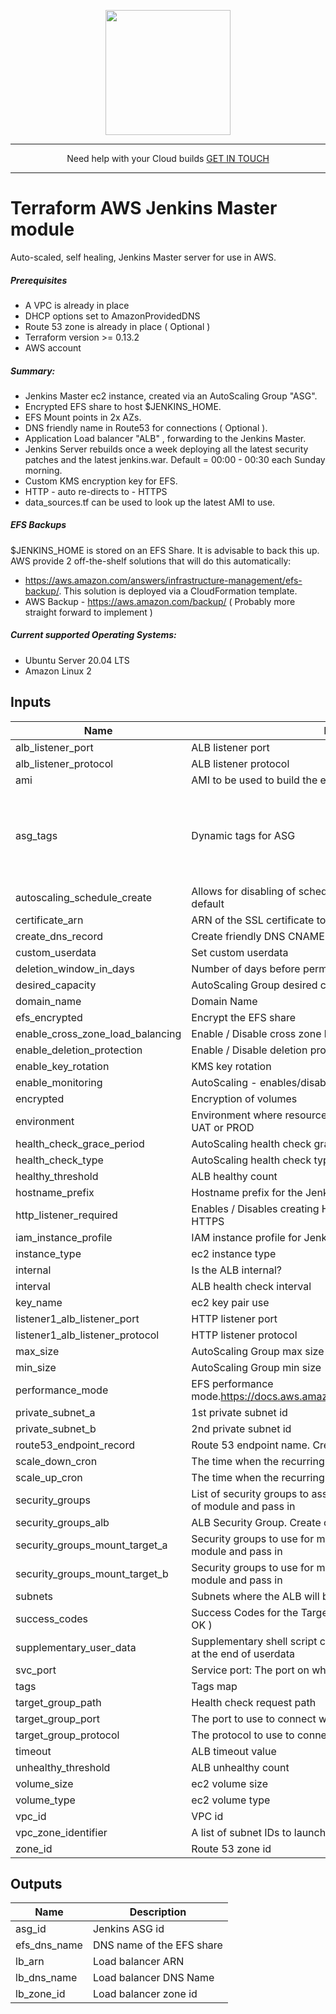 <p align="center">
  <a href="https://www.cloud42.io/" target="_blank" rel="Homepage">
  <img width="200" height="200" src="https://www.cloud42.io/wp-content/uploads/2020/01/transparent_small.png">
  </a>
</p>

---
<p align="center">Need help with your Cloud builds <a href = "mailto: hello@cloud42.io">GET IN TOUCH</a>

---
# Terraform AWS Jenkins Master module

Auto-scaled, self healing, Jenkins Master server for use in AWS.  

##### Prerequisites

 * A VPC is already in place
 * DHCP options set to AmazonProvidedDNS
 * Route 53 zone is already in place ( Optional )
 * Terraform version >= 0.13.2
 * AWS account

##### Summary:

 * Jenkins Master ec2 instance, created via an AutoScaling Group "ASG".
 * Encrypted EFS share to host $JENKINS_HOME.
 * EFS Mount points in 2x AZs.
 * DNS friendly name in Route53 for connections ( Optional ).
 * Application Load balancer "ALB" , forwarding to the Jenkins Master.
 * Jenkins Server rebuilds once a week deploying all the latest security patches and the latest jenkins.war. Default = 00:00 - 00:30 each Sunday morning.
 * Custom KMS encryption key for EFS.
 * HTTP - auto re-directs to - HTTPS
 * data\_sources.tf can be used to look up the latest AMI to use.
 
##### EFS Backups

 $JENKINS\_HOME is stored on an EFS Share. It is advisable to back this up. AWS provide 2 off-the-shelf solutions that will do this automatically: 
 * https://aws.amazon.com/answers/infrastructure-management/efs-backup/. This solution is deployed via a CloudFormation template.
 * AWS Backup - https://aws.amazon.com/backup/ ( Probably more straight forward to implement )

##### Current supported Operating Systems:

 * Ubuntu Server 20.04 LTS
 * Amazon Linux 2

## Inputs

| Name | Description | Type | Default | Required |
|------|-------------|------|---------|:--------:|
| alb\_listener\_port | ALB listener port | `number` | `"443"` | no |
| alb\_listener\_protocol | ALB listener protocol | `string` | `"HTTPS"` | no |
| ami | AMI to be used to build the ec2 instance (via launch config) | `string` | n/a | yes |
| asg\_tags | Dynamic tags for ASG | `any` | <pre>[<br>  {<br>    "key": "Name",<br>    "propagate\_at\_launch": true,<br>    "value": "tags need setting"<br>  }<br>]</pre> | no |
| autoscaling\_schedule\_create | Allows for disabling of scheduled actions on ASG. Enabled by default | `number` | `1` | no |
| certificate\_arn | ARN of the SSL certificate to use | `string` | n/a | yes |
| create\_dns\_record | Create friendly DNS CNAME | `bool` | `true` | no |
| custom\_userdata | Set custom userdata | `string` | `""` | no |
| deletion\_window\_in\_days | Number of days before permanent removal | `number` | `"30"` | no |
| desired\_capacity | AutoScaling Group desired capacity | `number` | `1` | no |
| domain\_name | Domain Name | `string` | n/a | yes |
| efs\_encrypted | Encrypt the EFS share | `bool` | `true` | no |
| enable\_cross\_zone\_load\_balancing | Enable / Disable cross zone load balancing | `bool` | `false` | no |
| enable\_deletion\_protection | Enable / Disable deletion protection for the ALB. | `bool` | `false` | no |
| enable\_key\_rotation | KMS key rotation | `bool` | `true` | no |
| enable\_monitoring | AutoScaling - enables/disables detailed monitoring | `bool` | `"false"` | no |
| encrypted | Encryption of volumes | `bool` | `true` | no |
| environment | Environment where resources are being created, for example DEV, UAT or PROD | `string` | n/a | yes |
| health\_check\_grace\_period | AutoScaling health check grace period | `number` | `180` | no |
| health\_check\_type | AutoScaling health check type. EC2 or ELB | `string` | `"ELB"` | no |
| healthy\_threshold | ALB healthy count | `number` | `2` | no |
| hostname\_prefix | Hostname prefix for the Jenkins server | `string` | `"jenkins"` | no |
| http\_listener\_required | Enables / Disables creating HTTP listener. Listener auto redirects to HTTPS | `bool` | `true` | no |
| iam\_instance\_profile | IAM instance profile for Jenkins server | `string` | `null` | no |
| instance\_type | ec2 instance type | `string` | `"t3a.medium"` | no |
| internal | Is the ALB internal? | `bool` | `false` | no |
| interval | ALB health check interval | `number` | `20` | no |
| key\_name | ec2 key pair use | `string` | n/a | yes |
| listener1\_alb\_listener\_port | HTTP listener port | `number` | `80` | no |
| listener1\_alb\_listener\_protocol | HTTP listener protocol | `string` | `"HTTP"` | no |
| max\_size | AutoScaling Group max size | `number` | `1` | no |
| min\_size | AutoScaling Group min size | `number` | `1` | no |
| performance\_mode | EFS performance mode.https://docs.aws.amazon.com/efs/latest/ug/performance.html | `string` | `"generalPurpose"` | no |
| private\_subnet\_a | 1st private subnet id | `string` | n/a | yes |
| private\_subnet\_b | 2nd private subnet id | `string` | n/a | yes |
| route53\_endpoint\_record | Route 53 endpoint name. Creates route53\_endpoint\_record | `string` | `"jenkins"` | no |
| scale\_down\_cron | The time when the recurring scale down action start.Cron format | `string` | `"0 0 * * SUN"` | no |
| scale\_up\_cron | The time when the recurring scale up action start.Cron format | `string` | `"30 0 * * SUN"` | no |
| security\_groups | List of security groups to assign to the ec2 instance. Create outside of module and pass in | `list(string)` | n/a | yes |
| security\_groups\_alb | ALB Security Group. Create outside of module and pass in | `list(string)` | n/a | yes |
| security\_groups\_mount\_target\_a | Security groups to use for mount target subnet a. Create outside of module and pass in | `list(string)` | n/a | yes |
| security\_groups\_mount\_target\_b | Security groups to use for mount target subnet b. Create outside of module and pass in | `list(string)` | n/a | yes |
| subnets | Subnets where the ALB will be placed | `list(string)` | n/a | yes |
| success\_codes | Success Codes for the Target Group Health Checks. Default is 200 ( OK ) | `string` | `"200"` | no |
| supplementary\_user\_data | Supplementary shell script commands for adding to user data.Runs at the end of userdata | `string` | `"#supplementary_user_data"` | no |
| svc\_port | Service port: The port on which targets receive traffic. | `number` | `8080` | no |
| tags | Tags map | `map(string)` | `{}` | no |
| target\_group\_path | Health check request path | `string` | `"/"` | no |
| target\_group\_port | The port to use to connect with the target | `number` | `"8080"` | no |
| target\_group\_protocol | The protocol to use to connect to the target | `string` | `"HTTP"` | no |
| timeout | ALB timeout value | `number` | `5` | no |
| unhealthy\_threshold | ALB unhealthy count | `number` | `10` | no |
| volume\_size | ec2 volume size | `number` | `30` | no |
| volume\_type | ec2 volume type | `string` | `"gp2"` | no |
| vpc\_id | VPC id | `string` | n/a | yes |
| vpc\_zone\_identifier | A list of subnet IDs to launch AutoScaling resources in. | `list(string)` | n/a | yes |
| zone\_id | Route 53 zone id | `string` | `null` | no |

## Outputs

| Name | Description |
|------|-------------|
| asg\_id | Jenkins ASG id |
| efs\_dns\_name | DNS name of the EFS share |
| lb\_arn | Load balancer ARN |
| lb\_dns\_name | Load balancer DNS Name |
| lb\_zone\_id | Load balancer zone id |
